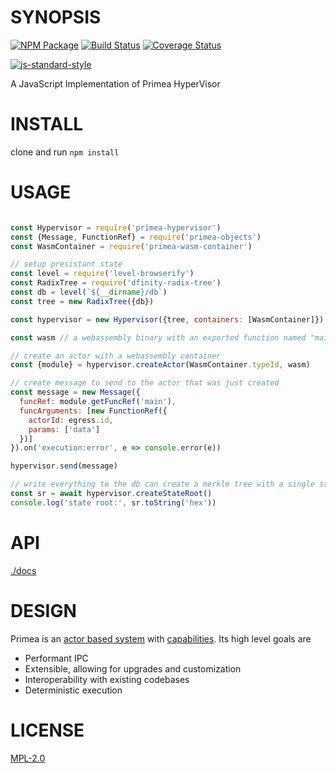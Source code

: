 # SYNOPSIS

[![NPM Package](https://img.shields.io/npm/v/primea-hypervisor.svg?style=flat-square)](https://www.npmjs.org/package/primea-hypervisor)
[![Build Status](https://img.shields.io/travis/primea/js-primea-hypervisor.svg?branch=master&style=flat-square)](https://travis-ci.org/primea/js-primea-hypervisor)
[![Coverage Status](https://img.shields.io/coveralls/primea/js-primea-hypervisor.svg?style=flat-square)](https://coveralls.io/r/primea/js-primea-hypervisor)

[![js-standard-style](https://cdn.rawgit.com/feross/standard/master/badge.svg)](https://github.com/feross/standard)

A JavaScript Implementation of Primea HyperVisor

# INSTALL
clone and run `npm install`

# USAGE
```javascript

const Hypervisor = require('primea-hypervisor')
const {Message, FunctionRef} = require('primea-objects')
const WasmContainer = require('primea-wasm-container')

// setup presistant state
const level = require('level-browserify')
const RadixTree = require('dfinity-radix-tree')
const db = level(`${__dirname}/db`)
const tree = new RadixTree({db})

const hypervisor = new Hypervisor({tree, containers: [WasmContainer]})

const wasm // a webassembly binary with an exported function named "main"

// create an actor with a webassembly container
const {module} = hypervisor.createActor(WasmContainer.typeId, wasm)

// create message to send to the actor that was just created
const message = new Message({
  funcRef: module.getFuncRef('main'),
  funcArguments: [new FunctionRef({
    actorId: egress.id,
    params: ['data']
  })]
}).on('execution:error', e => console.error(e))

hypervisor.send(message)

// write everything to the db can create a merkle tree with a single state root
const sr = await hypervisor.createStateRoot()
console.log('state root:', sr.toString('hex'))
```

# API
[./docs](./docs/index.md)

# DESIGN
Primea is an [actor based system](https://en.wikipedia.org/wiki/Actor_model) with [capabilities](https://en.wikipedia.org/wiki/Capability-based_security).
Its high level goals are

* Performant IPC
* Extensible, allowing for upgrades and customization
* Interoperability with existing codebases
* Deterministic execution

# LICENSE
[MPL-2.0][LICENSE]

[LICENSE]: https://tldrlegal.com/license/mozilla-public-license-2.0-(mpl-2)
